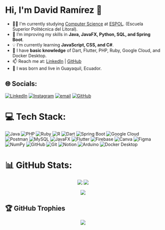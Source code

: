 # Hi, I'm David Ramírez 👋

- 👨‍💻 I'm currently studying [Computer Science](https://www.fiec.espol.edu.ec/es/carreras-de-grado/computacion) at [ESPOL](https://www.espol.edu.ec/). (Escuela Superior Politécnica del Litoral). 
- 🔩 I’m improving my skills in **Java, JavaFX, Python, SQL, and Spring Boot**.  
- 💡 I’m currently learning **JavaScript, CSS, and C#**.  
- 🧐 I have **basic knowledge** of Dart, Flutter, PHP, Ruby, Google Cloud, and Docker Desktop.  
- 📫 Reach me at: [LinkedIn](https://www.linkedin.com/in/ders0214/) | [GitHub](https://github.com/DERS0214)
- 📍 I was born and live in Guayaquil, Ecuador.

## 🌐 Socials:
[![LinkedIn](https://img.shields.io/badge/LinkedIn-%230077B5.svg?logo=linkedin&logoColor=white)](https://linkedin.com/in/DERS0214) [![Instagram](https://img.shields.io/badge/Instagram-%23E4405F.svg?logo=Instagram&logoColor=white)](https://instagram.com/DERS0214) [![email](https://img.shields.io/badge/Email-D14836?logo=gmail&logoColor=white)](mailto:dramirez021487@gmail.com) [![GitHub](https://img.shields.io/badge/GitHub-%23121011.svg?logo=github&logoColor=white)](https://github.com/DERS0214) 

# 💻 Tech Stack:
![Java](https://img.shields.io/badge/Java-%23ED8B00.svg?style=flat&logo=openjdk&logoColor=white) ![PHP](https://img.shields.io/badge/PHP-%23777BB4.svg?style=flat&logo=php&logoColor=white) ![Ruby](https://img.shields.io/badge/Ruby-%23CC342D.svg?style=flat&logo=ruby&logoColor=white) ![R](https://img.shields.io/badge/R-%23276DC3.svg?style=flat&logo=r&logoColor=white) ![Dart](https://img.shields.io/badge/Dart-%230175C2.svg?style=flat&logo=dart&logoColor=white) ![Spring Boot](https://img.shields.io/badge/Spring%20Boot-%236DB33F.svg?style=flat&logo=spring&logoColor=white) ![Google Cloud](https://img.shields.io/badge/Google%20Cloud-%234285F4.svg?style=flat&logo=google-cloud&logoColor=white) ![Postman](https://img.shields.io/badge/Postman-FF6C37?style=flat&logo=postman&logoColor=white) ![MySQL](https://img.shields.io/badge/MySQL-4479A1.svg?style=flat&logo=mysql&logoColor=white) ![JavaFX](https://img.shields.io/badge/JavaFX-%23FF0000.svg?style=flat&logo=javafx&logoColor=white) ![Flutter](https://img.shields.io/badge/Flutter-%2302569B.svg?style=flat&logo=Flutter&logoColor=white) ![Firebase](https://img.shields.io/badge/Firebase-%23039BE5.svg?style=flat&logo=firebase) ![Canva](https://img.shields.io/badge/Canva-%2300C4CC.svg?style=flat&logo=Canva&logoColor=white) ![Figma](https://img.shields.io/badge/Figma-%23F24E1E.svg?style=flat&logo=figma&logoColor=white) ![NumPy](https://img.shields.io/badge/NumPy-%23013243.svg?style=flat&logo=numpy&logoColor=white) ![GitHub](https://img.shields.io/badge/GitHub-%23121011.svg?style=flat&logo=github&logoColor=white) ![Git](https://img.shields.io/badge/Git-%23F05033.svg?style=flat&logo=git&logoColor=white) ![Notion](https://img.shields.io/badge/Notion-%23000000.svg?style=flat&logo=notion&logoColor=white) ![Arduino](https://img.shields.io/badge/Arduino-00979D?style=flat&logo=Arduino&logoColor=white) ![Docker Desktop](https://img.shields.io/badge/Docker-%230db7ed.svg?style=flat&logo=docker&logoColor=white)

# 📊 GitHub Stats:

<div align="center">

![](https://github-readme-streak-stats.herokuapp.com/?user=DERS0214&theme=tokyonight&hide_border=false&text_color=ffffff) 
![](https://github-readme-stats.vercel.app/api?username=DERS0214&theme=tokyonight&hide_border=false&include_all_commits=true&count_private=true&text_color=ffffff)<br/>

![](https://github-readme-stats.vercel.app/api/top-langs/?username=DERS0214&theme=tokyonight&hide_border=false&include_all_commits=true&count_private=true&layout=compact&text_color=ffffff)

</div>


## 🏆 GitHub Trophies
<div align="center">

![](https://github-profile-trophy.vercel.app/?username=DERS0214&theme=darkhub&no-frame=false&no-bg=true&margin-w=4)

</div>

<!-- Proudly created with GPRM ( https://gprm.itsvg.in ) -->
